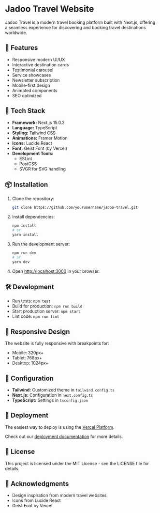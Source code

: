 # Jadoo Travel Website

Jadoo Travel is a modern travel booking platform built with Next.js, offering a seamless experience for discovering and booking travel destinations worldwide.

## 🌟 Features

- Responsive modern UI/UX
- Interactive destination cards
- Testimonial carousel
- Service showcases
- Newsletter subscription
- Mobile-first design
- Animated components
- SEO optimized

## 🚀 Tech Stack

- **Framework:** Next.js 15.0.3
- **Language:** TypeScript
- **Styling:** Tailwind CSS
- **Animations:** Framer Motion
- **Icons:** Lucide React
- **Font:** Geist Font (by Vercel)
- **Development Tools:**
  - ESLint
  - PostCSS
  - SVGR for SVG handling

## 📦 Installation

1. Clone the repository:

   ```bash
   git clone https://github.com/yourusername/jadoo-travel.git
   ```

2. Install dependencies:

   ```bash
   npm install
   # or
   yarn install
   ```

3. Run the development server:

   ```bash
   npm run dev
   # or
   yarn dev
   ```

4. Open [http://localhost:3000](http://localhost:3000) in your browser.

## 🛠️ Development

- Run tests: `npm test`
- Build for production: `npm run build`
- Start production server: `npm start`
- Lint code: `npm run lint`

## 📱 Responsive Design

The website is fully responsive with breakpoints for:

- Mobile: 320px+
- Tablet: 768px+
- Desktop: 1024px+

## 🔧 Configuration

- **Tailwind:** Customized theme in `tailwind.config.ts`
- **Next.js:** Configuration in `next.config.ts`
- **TypeScript:** Settings in `tsconfig.json`

## 🚀 Deployment

The easiest way to deploy is using the [Vercel Platform](https://vercel.com/new).

Check out our [deployment documentation](https://nextjs.org/docs/deployment) for more details.

## 📄 License

This project is licensed under the MIT License - see the LICENSE file for details.

## 🙏 Acknowledgments

- Design inspiration from modern travel websites
- Icons from Lucide React
- Geist Font by Vercel

